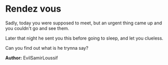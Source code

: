 # Rendez vous

Sadly, today you were supposed to meet, but an urgent thing came up and you couldn't go and see them.

Later that night he sent you this before going to sleep, and let you clueless.

Can you find out what is he trynna say? 

**Author:** EvilSamirLoussif
